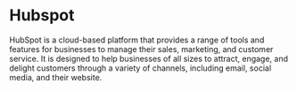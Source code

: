 # Hubspot

HubSpot is a cloud-based platform that provides a range of tools and features for businesses to manage their sales, marketing, and customer service. It is designed to help businesses of all sizes to attract, engage, and delight customers through a variety of channels, including email, social media, and their website.
